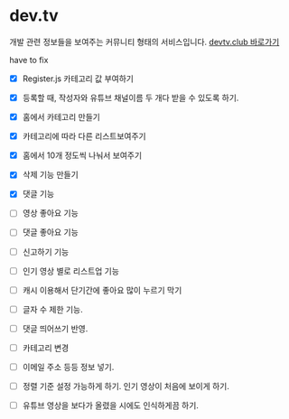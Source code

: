 # dev.tv

개발 관련 정보들을 보여주는 커뮤니티 형태의 서비스입니다.
[devtv.club 바로가기](https://devtv.club)

have to fix

- [x] Register.js 카테고리 값 부여하기
- [x] 등록할 때, 작성자와 유튜브 채널이름 두 개다 받을 수 있도록 하기.
- [x] 홈에서 카테고리 만들기
- [x] 카테고리에 따라 다른 리스트보여주기
- [x] 홈에서 10개 정도씩 나눠서 보여주기
- [x] 삭제 기능 만들기
- [x] 댓글 기능

- [ ] 영상 좋아요 기능
- [ ] 댓글 좋아요 기능
- [ ] 신고하기 기능
- [ ] 인기 영상 별로 리스트업 기능
- [ ] 캐시 이용해서 단기간에 좋아요 많이 누르기 막기
- [ ] 글자 수 제한 기능.
- [ ] 댓글 띄어쓰기 반영.
- [ ] 카테고리 변경
- [ ] 이메일 주소 등등 정보 넣기.

- [ ] 정렬 기준 설정 가능하게 하기. 인기 영상이 처음에 보이게 하기.
- [ ] 유튜브 영상을 보다가 올렸을 시에도 인식하게끔 하기.
